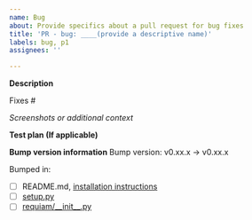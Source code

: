 ```yaml
---
name: Bug
about: Provide specifics about a pull request for bug fixes
title: 'PR - bug: ____(provide a descriptive name)'
labels: bug, p1
assignees: ''

---
```

<!-- IMPORTANT: Please do not create a PR without creating an issue first. -->

<!-- Fields in **bold** are REQUIRED, fields in *italics* are OPTIONAL. -->

**Description**
<!-- A clear and concise description of the problem the bug that this PR tries to solve. -->

<!-- Add any linked issue(s) -->
Fixes #

*Screenshots or additional context*
<!-- Add any other context about the problem here and/or screenshots to help explain the problem. -->

**Test plan (If applicable)**
<!-- Explain how you tested this big-fix so that others can replicate it. -->
<!-- Example: The exact commands you ran and their output, screenshots / videos if the pull request changes UI. -->

**Bump version information**
Bump version: v0.xx.x -> v0.xx.x

Bumped in:
- [ ] README.md, [installation instructions](https://github.com/ualibraries/ReQUIAM#installation-instructions)
- [ ] [setup.py](https://github.com/ualibraries/ReQUIAM/blob/master/setup.py)
- [ ] [requiam/\_\_init\_\_.py](https://github.com/ualibraries/ReQUIAM/blob/master/requiam/__init__.py)
